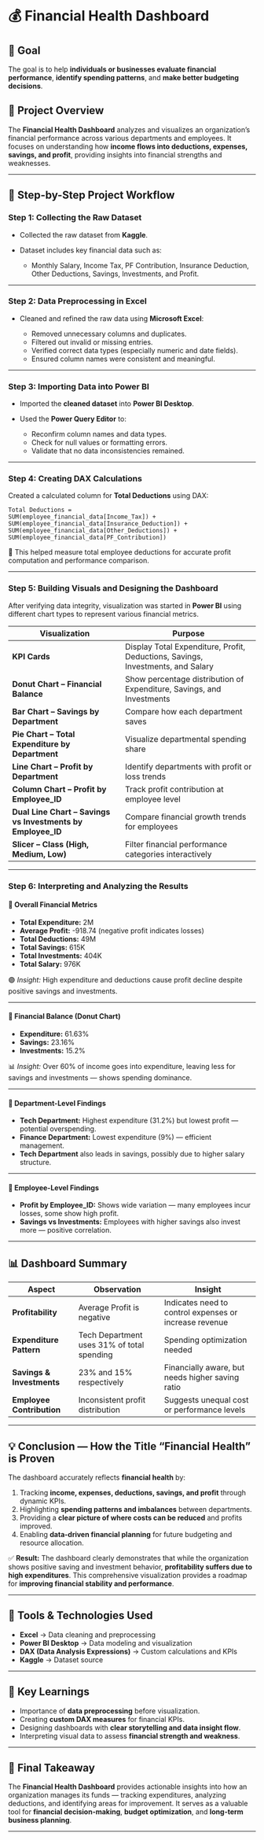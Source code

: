 # 💰 Financial Health Dashboard

## 🎯 **Goal**

The goal is to help **individuals or businesses evaluate financial performance**, **identify spending patterns**, and **make better budgeting decisions**.

## 📘 **Project Overview**

The **Financial Health Dashboard** analyzes and visualizes an organization’s financial performance across various departments and employees.
It focuses on understanding how **income flows into deductions, expenses, savings, and profit**, providing insights into financial strengths and weaknesses.

---

## 🧩 **Step-by-Step Project Workflow**

### **Step 1: Collecting the Raw Dataset**

* Collected the raw dataset from **Kaggle**.
* Dataset includes key financial data such as:

  * Monthly Salary, Income Tax, PF Contribution, Insurance Deduction, Other Deductions, Savings, Investments, and Profit.

---

### **Step 2: Data Preprocessing in Excel**

* Cleaned and refined the raw data using **Microsoft Excel**:

  * Removed unnecessary columns and duplicates.
  * Filtered out invalid or missing entries.
  * Verified correct data types (especially numeric and date fields).
  * Ensured column names were consistent and meaningful.

---

### **Step 3: Importing Data into Power BI**

* Imported the **cleaned dataset** into **Power BI Desktop**.
* Used the **Power Query Editor** to:

  * Reconfirm column names and data types.
  * Check for null values or formatting errors.
  * Validate that no data inconsistencies remained.

---

### **Step 4: Creating DAX Calculations**

Created a calculated column for **Total Deductions** using DAX:

```DAX
Total Deductions =  
SUM(employee_financial_data[Income_Tax]) +
SUM(employee_financial_data[Insurance_Deduction]) +
SUM(employee_financial_data[Other_Deductions]) +
SUM(employee_financial_data[PF_Contribution])
```

🧮 This helped measure total employee deductions for accurate profit computation and performance comparison.

---

### **Step 5: Building Visuals and Designing the Dashboard**

After verifying data integrity, visualization was started in **Power BI** using different chart types to represent various financial metrics.

| Visualization                                               | Purpose                                                                         |
| ----------------------------------------------------------- | ------------------------------------------------------------------------------- |
| **KPI Cards**                                               | Display Total Expenditure, Profit, Deductions, Savings, Investments, and Salary |
| **Donut Chart – Financial Balance**                         | Show percentage distribution of Expenditure, Savings, and Investments           |
| **Bar Chart – Savings by Department**                       | Compare how each department saves                                               |
| **Pie Chart – Total Expenditure by Department**             | Visualize departmental spending share                                           |
| **Line Chart – Profit by Department**                       | Identify departments with profit or loss trends                                 |
| **Column Chart – Profit by Employee_ID**                    | Track profit contribution at employee level                                     |
| **Dual Line Chart – Savings vs Investments by Employee_ID** | Compare financial growth trends for employees                                   |
| **Slicer – Class (High, Medium, Low)**                      | Filter financial performance categories interactively                           |

---

### **Step 6: Interpreting and Analyzing the Results**

#### **🔹 Overall Financial Metrics**

* **Total Expenditure:** 2M
* **Average Profit:** -918.74 (negative profit indicates losses)
* **Total Deductions:** 49M
* **Total Savings:** 615K
* **Total Investments:** 404K
* **Total Salary:** 976K

🟣 *Insight:* High expenditure and deductions cause profit decline despite positive savings and investments.

---

#### **🔹 Financial Balance (Donut Chart)**

* **Expenditure:** 61.63%
* **Savings:** 23.16%
* **Investments:** 15.2%

📊 *Insight:* Over 60% of income goes into expenditure, leaving less for savings and investments — shows spending dominance.

---

#### **🔹 Department-Level Findings**

* **Tech Department:** Highest expenditure (31.2%) but lowest profit — potential overspending.
* **Finance Department:** Lowest expenditure (9%) — efficient management.
* **Tech Department** also leads in savings, possibly due to higher salary structure.

---

#### **🔹 Employee-Level Findings**

* **Profit by Employee_ID:** Shows wide variation — many employees incur losses, some show high profit.
* **Savings vs Investments:** Employees with higher savings also invest more — positive correlation.

---

## 📊 **Dashboard Summary**

| Aspect                    | Observation                                | Insight                                                |
| ------------------------- | ------------------------------------------ | ------------------------------------------------------ |
| **Profitability**         | Average Profit is negative                 | Indicates need to control expenses or increase revenue |
| **Expenditure Pattern**   | Tech Department uses 31% of total spending | Spending optimization needed                           |
| **Savings & Investments** | 23% and 15% respectively                   | Financially aware, but needs higher saving ratio       |
| **Employee Contribution** | Inconsistent profit distribution           | Suggests unequal cost or performance levels            |

---

## 💡 **Conclusion — How the Title “Financial Health” is Proven**

The dashboard accurately reflects **financial health** by:

1. Tracking **income, expenses, deductions, savings, and profit** through dynamic KPIs.
2. Highlighting **spending patterns and imbalances** between departments.
3. Providing a **clear picture of where costs can be reduced** and profits improved.
4. Enabling **data-driven financial planning** for future budgeting and resource allocation.

✅ **Result:**
The dashboard clearly demonstrates that while the organization shows positive saving and investment behavior, **profitability suffers due to high expenditures**.
This comprehensive visualization provides a roadmap for **improving financial stability and performance**.

---

## 🧰 **Tools & Technologies Used**

* **Excel** → Data cleaning and preprocessing
* **Power BI Desktop** → Data modeling and visualization
* **DAX (Data Analysis Expressions)** → Custom calculations and KPIs
* **Kaggle** → Dataset source

---

## 🧠 **Key Learnings**

* Importance of **data preprocessing** before visualization.
* Creating **custom DAX measures** for financial KPIs.
* Designing dashboards with **clear storytelling and data insight flow**.
* Interpreting visual data to assess **financial strength and weakness**.

---

## 🚀 **Final Takeaway**

The **Financial Health Dashboard** provides actionable insights into how an organization manages its funds — tracking expenditures, analyzing deductions, and identifying areas for improvement.
It serves as a valuable tool for **financial decision-making**, **budget optimization**, and **long-term business planning**.

---


